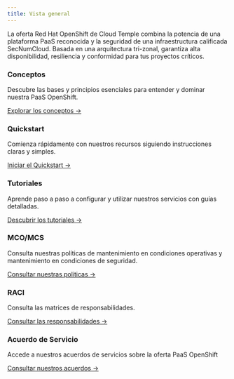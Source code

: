 ```yaml
---
title: Vista general
---
```


La oferta Red Hat OpenShift de Cloud Temple combina la potencia de una plataforma PaaS reconocida y la seguridad de una infraestructura calificada SecNumCloud. Basada en una arquitectura tri-zonal, garantiza alta disponibilidad, resiliencia y conformidad para tus proyectos críticos.

<div class="card-grid">
  <div class="card">
    <h3>Conceptos</h3>
    <p>Descubre las bases y principios esenciales para entender y dominar nuestra PaaS OpenShift.</p>
    <a href="paas_openshift/concepts" class="card-link">Explorar los conceptos &rarr;</a>
  </div>
  <div class="card">
    <h3>Quickstart</h3>
    <p>Comienza rápidamente con nuestros recursos siguiendo instrucciones claras y simples.</p>
    <a href="paas_openshift/quickstart" class="card-link">Iniciar el Quickstart &rarr;</a>
  </div>
  <div class="card">
    <h3>Tutoriales</h3>
    <p>Aprende paso a paso a configurar y utilizar nuestros servicios con guías detalladas.</p>
    <a href="paas_openshift/tutorials" class="card-link">Descubrir los tutoriales &rarr;</a>
  </div>
  <div class="card">
    <h3>MCO/MCS</h3>
    <p>Consulta nuestras políticas de mantenimiento en condiciones operativas y mantenimiento en condiciones de seguridad.</p>
    <a href="governance/paas/mco_mcs" class="card-link">Consultar nuestras políticas &rarr;</a>
  </div>
  <div class="card">
    <h3>RACI</h3>
    <p>Consulta las matrices de responsabilidades.</p>
    <a href="governance/paas/raci" class="card-link">Consultar las responsabilidades &rarr;</a>
  </div>
  <div class="card">
    <h3>Acuerdo de Servicio</h3>
    <p>Accede a nuestros acuerdos de servicios sobre la oferta PaaS OpenShift</p>
    <a href="governance/paas/service_agreement_paas" class="card-link">Consultar nuestros acuerdos &rarr;</a>
  </div>
</div>